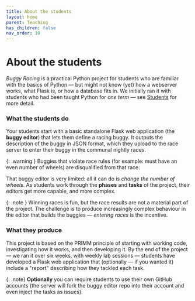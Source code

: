 ```yaml
---
title: About the students
layout: home
parent: Teaching
has_children: false
nav_order: 10
---
```



# About the students

_Buggy Racing_ is a practical Python project for students who are familiar with
the basics of Python — but might not know (yet) how a webserver works, what
Flask is, or how a database fits in. We initially ran it with students who had
been taught Python for *one term* — see [Students](students) for more detail.

### What the students do

Your students start with a basic standalone Flask web application (the **buggy editor**) that lets them define a racing buggy. It outputs the description of the buggy in JSON format, which they upload to the race server to enter their buggy in the communal nightly races.

{: .warning }
Buggies that violate race rules (for example: must have an even number of wheels) are disqualified from that race.

That buggy editor is very limited: all it can do is _change the number of wheels_. As students work through the **phases** and **tasks** of the project,
their editors get more capable, and more complex.

{: .note }
Winning races is fun, but the race results are not a material part of
the project. The challenge is to produce increasingly complex behaviour
in the editor that builds the buggies — _entering races_ is the incentive.

### What they produce

This project is based on the PRIMM principle of starting with working code,
investigating how it works, and then developing it. By the end of the project —
we ran it over six weeks, with weekly lab sessions — students have developed a
Flask web application that (optionally — if you wanted it) include a "report"
describing how they tackled each task.

{: .note}
**Optionally** you can require students to use their own GitHub accounts
(the server will fork the buggy editor repo into their account and even
inject the tasks as issues).
